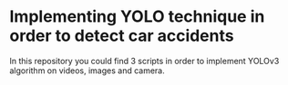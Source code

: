 # Implementing YOLO technique in order to detect car accidents

In this repository you could find 3 scripts in order to implement YOLOv3 algorithm on videos, images and camera.